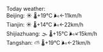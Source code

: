 Today weather:  
Beijing: ☀️   🌡️+19°C 🌬️←11km/h  
Tianjin: ☀️   🌡️+14°C 🌬️←22km/h  
Shijiazhuang: 🌫  🌡️+15°C 🌬️↙15km/h  
Tangshan: ⛅️  🌡️+19°C 🌬️←21km/h  

